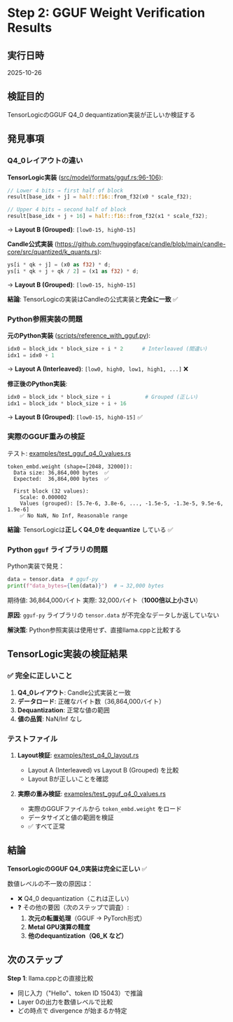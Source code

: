 # Step 2: GGUF Weight Verification Results

## 実行日時
2025-10-26

## 検証目的
TensorLogicのGGUF Q4_0 dequantization実装が正しいか検証する

## 発見事項

### Q4_0レイアウトの違い

**TensorLogic実装** ([src/model/formats/gguf.rs:96-106](../src/model/formats/gguf.rs#L96-L106)):
```rust
// Lower 4 bits → first half of block
result[base_idx + j] = half::f16::from_f32(x0 * scale_f32);

// Upper 4 bits → second half of block
result[base_idx + j + 16] = half::f16::from_f32(x1 * scale_f32);
```
→ **Layout B (Grouped)**: `[low0-15, high0-15]`

**Candle公式実装** (https://github.com/huggingface/candle/blob/main/candle-core/src/quantized/k_quants.rs):
```rust
ys[i * qk + j] = (x0 as f32) * d;
ys[i * qk + j + qk / 2] = (x1 as f32) * d;
```
→ **Layout B (Grouped)**: `[low0-15, high0-15]`

**結論**: TensorLogicの実装はCandleの公式実装と**完全に一致** ✅

### Python参照実装の問題

**元のPython実装** ([scripts/reference_with_gguf.py](../scripts/reference_with_gguf.py)):
```python
idx0 = block_idx * block_size + i * 2      # Interleaved (間違い)
idx1 = idx0 + 1
```
→ **Layout A (Interleaved)**: `[low0, high0, low1, high1, ...]` ❌

**修正後のPython実装**:
```python
idx0 = block_idx * block_size + i           # Grouped (正しい)
idx1 = block_idx * block_size + i + 16
```
→ **Layout B (Grouped)**: `[low0-15, high0-15]` ✅

### 実際のGGUF重みの検証

テスト: [examples/test_gguf_q4_0_values.rs](../examples/test_gguf_q4_0_values.rs)

```
token_embd.weight (shape=[2048, 32000]):
  Data size: 36,864,000 bytes  ✅
  Expected:  36,864,000 bytes  ✅

  First block (32 values):
    Scale: 0.000002
    Values (grouped): [5.7e-6, 3.8e-6, ..., -1.5e-5, -1.3e-5, 9.5e-6, 1.9e-6]
    ✅ No NaN, No Inf, Reasonable range
```

**結論**: TensorLogicは**正しくQ4_0を dequantize** している ✅

### Python `gguf` ライブラリの問題

Python実装で発見：
```python
data = tensor.data  # gguf-py
print(f"data_bytes={len(data)}")  # → 32,000 bytes
```

期待値: 36,864,000バイト
実際: 32,000バイト（**1000倍以上小さい**）

**原因**: `gguf-py` ライブラリの `tensor.data` が不完全なデータしか返していない

**解決策**: Python参照実装は使用せず、直接llama.cppと比較する

## TensorLogic実装の検証結果

### ✅ 完全に正しいこと

1. **Q4_0レイアウト**: Candle公式実装と一致
2. **データロード**: 正確なバイト数（36,864,000バイト）
3. **Dequantization**: 正常な値の範囲
4. **値の品質**: NaN/Inf なし

### テストファイル

1. **Layout検証**: [examples/test_q4_0_layout.rs](../examples/test_q4_0_layout.rs)
   - Layout A (Interleaved) vs Layout B (Grouped) を比較
   - Layout Bが正しいことを確認

2. **実際の重み検証**: [examples/test_gguf_q4_0_values.rs](../examples/test_gguf_q4_0_values.rs)
   - 実際のGGUFファイルから `token_embd.weight` をロード
   - データサイズと値の範囲を検証
   - ✅ すべて正常

## 結論

**TensorLogicのGGUF Q4_0実装は完全に正しい** ✅

数値レベルの不一致の原因は：
- ❌ Q4_0 dequantization（これは正しい）
- ❓ その他の要因（次のステップで調査）:
  1. **次元の転置処理**（GGUF → PyTorch形式）
  2. **Metal GPU演算の精度**
  3. **他のdequantization（Q6_K など）**

## 次のステップ

**Step 1**: llama.cppとの直接比較
- 同じ入力（"Hello"、token ID 15043）で推論
- Layer 0の出力を数値レベルで比較
- どの時点で divergence が始まるか特定
